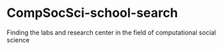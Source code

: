 # CompSocSci-school-search
Finding the labs and research center in the field of computational social science
